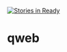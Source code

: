 [![Stories in Ready](https://badge.waffle.io/fangl/qweb.png?label=ready&title=Ready)](https://waffle.io/fangl/qweb)
# qweb